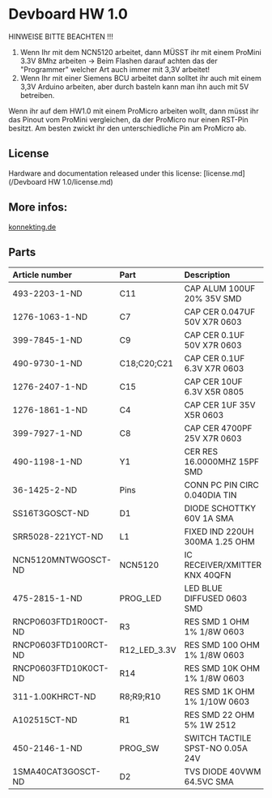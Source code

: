 # Devboard HW 1.0

HINWEISE BITTE BEACHTEN !!!

1. Wenn Ihr mit dem NCN5120 arbeitet, dann MÜSST ihr mit einem ProMini 3.3V 8Mhz arbeiten 
   -> Beim Flashen darauf achten das der "Programmer" welcher Art auch immer mit 3,3V arbeitet!
2. Wenn Ihr mit einer Siemens BCU arbeitet dann solltet ihr auch mit einem 3,3V Arduino arbeiten, 
   aber durch basteln kann man ihn auch mit 5V betreiben.

Wenn ihr auf dem HW1.0 mit einem ProMicro arbeiten wollt, dann müsst ihr das Pinout vom ProMini vergleichen, 
da der ProMicro nur einen RST-Pin besitzt. Am besten zwickt ihr den unterschiedliche Pin am ProMicro ab.

## License

Hardware and documentation released under this license: [license.md](/Devboard HW 1.0/license.md)

## More infos: 
[konnekting.de](http://www.konnekting.de/projekte/entwicklungsboards/)

## Parts

|Article number        | Part  | Description         | Amount      |
|:------------------|:---------|:--------------------|:-------------|
|	493-2203-1-ND	|	C11	|	CAP ALUM 100UF 20% 35V SMD	|	1	|
|	1276-1063-1-ND	|	C7	|	CAP CER 0.047UF 50V X7R 0603	|	1	|
|	399-7845-1-ND	|	C9	|	CAP CER 0.1UF 50V X7R 0603	|	1	|
|	490-9730-1-ND	|	C18;C20;C21	|	CAP CER 0.1UF 6.3V X7R 0603	|	3	|
|	1276-2407-1-ND	|	C15	|	CAP CER 10UF 6.3V X5R 0805	|	1	|
|	1276-1861-1-ND	|	C4	|	CAP CER 1UF 35V X5R 0603	|	1	|
|	399-7927-1-ND	|	C8	|	CAP CER 4700PF 25V X7R 0603	|	1	|
|	490-1198-1-ND	|	Y1	|	CER RES 16.0000MHZ 15PF SMD	|	1	|
|	36-1425-2-ND	|	Pins	|	CONN PC PIN CIRC 0.040DIA TIN	|	2	|
|	SS16T3GOSCT-ND	|	D1	|	DIODE SCHOTTKY 60V 1A SMA	|	1	|
|	SRR5028-221YCT-ND	|	L1	|	FIXED IND 220UH 300MA 1.25 OHM	|	1	|
|	NCN5120MNTWGOSCT-ND	|	NCN5120	|	IC RECEIVER/XMITTER KNX 40QFN	|	1	|
|	475-2815-1-ND	|	PROG_LED	|	LED BLUE DIFFUSED 0603 SMD	|	1	|
|	RNCP0603FTD1R00CT-ND	|	R3	|	RES SMD 1 OHM 1% 1/8W 0603	|	1	|
|	RNCP0603FTD100RCT-ND	|	R12_LED_3.3V	|	RES SMD 100 OHM 1% 1/8W 0603	|	1	|
|	RNCP0603FTD10K0CT-ND	|	R14	|	RES SMD 10K OHM 1% 1/8W 0603	|	1	|
|	311-1.00KHRCT-ND	|	R8;R9;R10	|	RES SMD 1K OHM 1% 1/10W 0603	|	3	|
|	A102515CT-ND	|	R1	|	RES SMD 22 OHM 5% 1W 2512	|	1	|
|	450-2146-1-ND	|	PROG_SW	|	SWITCH TACTILE SPST-NO 0.05A 24V	|	1	|
|	1SMA40CAT3GOSCT-ND	|	D2	|	TVS DIODE 40VWM 64.5VC SMA	|	1	|


